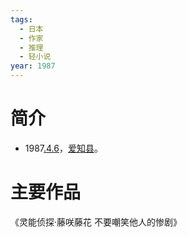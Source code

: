 ```yaml
---
tags:
  - 日本
  - 作家
  - 推理
  - 轻小说
year: 1987
---
```

# 简介

- 1987[.4.6](2024-04-06.md)，[爱知县](爱知县.md)。
# 主要作品

《灵能侦探·藤咲藤花 不要嘲笑他人的惨剧》